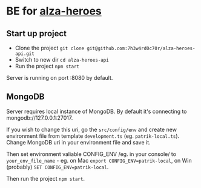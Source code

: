 
# BE for [alza-heroes](https://github.com/7h3w4rd0c70r/alza-heroes.git)

## Start up project

- Clone the project `git clone git@github.com:7h3w4rd0c70r/alza-heroes-api.git`
- Switch to new dir `cd alza-heroes-api`
- Run the project `npm start`

Server is running on port :8080 by default.

## MongoDB

Server requires local instance of MongoDB. By default it's connecting to mongodb://127.0.0.1:27017.

If you wish to change this uri, go the `src/config/env` and create new environment file from template `development.ts` (eg. `patrik-local.ts`). Change MongoDB uri in your environment file and save it.

Then set environment valiable CONFIG_ENV /eg. in your console/ to `your_env_file_name` - eg. on Mac `export CONFIG_ENV=patrik-local`, on Win (probably) `SET CONFIG_ENV=patrik-local`.

Then run the project `npm start`.
